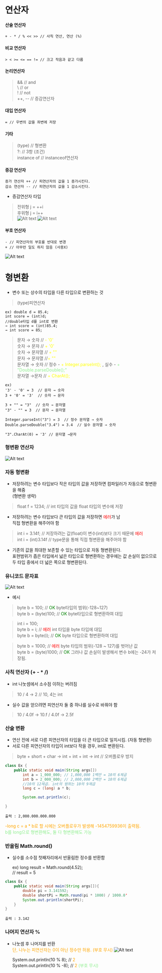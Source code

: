 # 연산자  
#### 산술 연산자  
    + - * / % << >> // 사칙 연산, 연산 (%)
    
#### 비교 연산자  
    > < >= <= == != // 크고 작음과 같고 다름  

#### 논리연산자
>&& // and  
\\ // or  
! // not  
++, -- // 증감연산자  

#### 대입 연산자  
    = // 우변의 값을 좌변에 저장

#### 기타  
>(type) // 형변환  
?: // 3항 (조건)  
instance of  // instanceof연산자   

#### 증감 연산자  
    증가 연산자 ++ // 피연산자의 값을 1 증가시킨다.  
    감소 연산자 -- // 피연산자의 값을 1 감소시킨다.  
- 증감연산자 타입
>전위형 j = ++i  
후위형 j = i++  
![Alt text](<../image/증감연산자 전위형.JPG>) ![Alt text](<../image/증감연산자 후위형.JPG>)
#### 부호 연산자  
    - // 피연산자의 부호를 반대로 변경  
    + // 아무런 일도 하지 않음 (사용X)
![Alt text](<../image/부호 연산자.JPG>) 

# 형변환  
- 변수 또는 상수의 타입을 다른 타입으로 변환하는 것  
> (type)피연산자  


    ex) double d = 85.4;  
    int score = (int)d;  
    //double타입 d를 int로 변환  
    → int score = (int)85.4;  
    → int score = 85;  

> 문자 → 숫자 // <span style = "color:yellow">- '0'</span>  
숫자 → 문자 // <span style = "color:yellow">+ '0'</span>  
숫자 → 문자열  // <span style = "color:yellow">+ ""</span>  
문자 → 문자열 //<span style = "color:yellow">+ ""</span>  
문자열 → 숫자 // 정수 - <span style = "color:yellow">+ Integer.parseInt();</span> , 실수 - <span style = "color:lightgreen">+ "Double.parseDouble();"</span>  
문자열 →문자 // <span style = "color:yellow"> + CharAt();</span>  

    ex)  
    '3' - '0' = 3  // 문자 → 숫자
    3 + '0' = '3'  // 숫자 → 문자

    3 + "" = "3"  // 숫자 → 문자열
    "3" - "" = 3  // 문자 → 문자열

    Integer.parseInt("3") = 3  // 정수 문자열 → 숫자
    Double.parseDouble("3.4") = 3.4  // 실수 문자열 → 숫자

    "3".CharAt(0) = '3' // 문자열 →문자


### 형변환 연산자  
![Alt text](<../image/형변환 연산자.JPG>)

### 자동 형변환  
- 저장하려는 변수 타입보다 작은 타입의 값을 저장하면 컴파일러가 자동으로 형변환을 해줌   
(형변환 생략)  
> float f = 1234; // int 타입의 값을 float 타입의 변수에 저장  

- 저장하려는 변수 타입보다 큰 타입의 값을 저장하면 <span style = "color:red">에러</span>가 남  
직접 형변환을 해주어야 함  
> int i = 3.14f; // 저장하려는 값(float)이 변수(int)보다 크기 때문에 <span style = "color:red">에러</span>  
int i = (int)3.14f // type문을 통해 직접 형변환을 해주어야 함  

- 기존의 값을 최대한 보존할 수 있는 타입으로 자동 형변환된다.  
표현범위가 좁은 타입에서 넓은 타입으로 형변환하는 경우에는 값 손실이 없으므로 두 타입 중에서 더 넓은 쪽으로 형변환된다.

### 유니코드 문자표
![Alt text](<../image/유니코드 문자표.JPG>)  

- 예시

> byte b = 100; // <span style = "color:green">OK</span> byte타입의 범위(-128~127)  
byte b = (byte)100; // <span style = "color:green">OK</span> byte타입으로 형변환하여 대입  

>int i = 100;  
byte b = i; // <span style = "color:red">에러</span>   int 타입을 byte 타입에 대입  
byte b = byte(i); // <span style = "color:green">OK</span> byte 타입으로 형변환하여 대입  

>byte b = 1000; // <span style = "color:red">에러</span> byte 타입의 범위(-128 ~ 127)를 벗어난 값  
byte b = (byte)1000; // <span style = "color:green">OK</span> 그러나 값 손실이 발생해서 변수  b에는 -24가 저장됨.  

### 사칙 연산자 (+ - * /)  
- int 나눗셈에서 소수점 이하는 버려짐  
>10 / 4 → 2 // 10, 4는 int  

- 실수 값을 얻으려면 피연산자 둘 중 하나를 실수로 바꿔야 함  
> 10 / 4.0f → 10.f / 4.0f → 2.5f  

### 산술 변환  
- 연산 전에 서로 다른 피연산자의 타입을 더 큰 타입으로 일치시킴. (자동 형변환)  
- 서로 다른 피연산자의 타입이 int보다 작을 경우, int로 변환된다.  
> byte + short + char → int + int + int → int // 오버플로우 방지  

```java
class Ex {
    public static void main(String args[])
        int a = 1_000_000; // 1,000,000 1백만 = 10의 6제곱
        int b = 2_000_000; // 2,000,000 2백만 = 10의 6제곱
        //10의 12제곱. int의 범위는 10의 9제곱
        long c = (long) a * b;

        System.out.println(c);
        
}
```  
    출력 : 2,000.000.000.000
<span style = "color:orange">-long c = a * b로 할 시에는 오버플로우가 발생해 -1454759936이 출력됨.</span>  
<span style = "color:lightgreen">b를 long으로 형변환해도, 둘 다 형변환해도 가능</span>  



### 반올림 Math.round()
- 실수를 소수점 첫째자리에서 반올림한 정수를 반환함  

    ex) long result = Math.round(4.52);  
// result = 5  

```java
class Ex {
    public static void main(String args[]){
        double pi = 3.141592;
        double shortPi = Math.round(pi * 1000) / 1000.0'
        System.out.println(shortPi);
    }
}
```
    출력 : 3.142


### 나머지 연산자 %  
- 나눗셈 후 나머지를 반환  
<span style = "color:orange">단, 나누는 피연산자는 0이 아닌 정수만 허용. (부호 무시)</span>
![Alt text](<../image/나머지 연산자.JPG>)  

    System.out.println(10 % 8); // <span style = "color:orange"> 2 </span>  
    System.out.println(10 % -8); // <span style = "color:orange"> 2 </span>  <span style = "color:lightgreen"> (부호 무시) </span>
